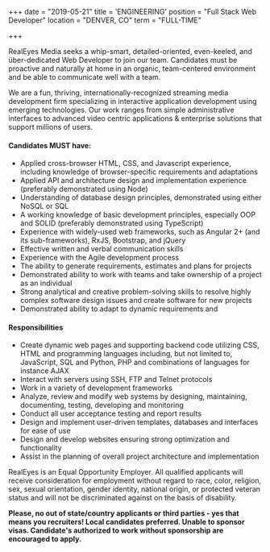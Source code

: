 +++
date = "2019-05-21"
title = 'ENGINEERING'
position = "Full Stack Web Developer"
location = "DENVER, CO"
term = "FULL-TIME"

+++

RealEyes Media seeks a whip-smart, detailed-oriented, even-keeled, and über-dedicated Web Developer to join our team. Candidates must be proactive and naturally at home in an organic, team-centered environment and be able to communicate well with a team.

We are a fun, thriving, internationally-recognized streaming media development firm specializing in interactive application development using emerging technologies. Our work ranges from simple administrative interfaces to advanced video centric applications & enterprise solutions that support millions of users.



#### **Candidates MUST have:**
* Applied cross-browser HTML, CSS, and Javascript experience, including knowledge of browser-specific requirements and adaptations
* Applied API and architecture design and implementation experience (preferably demonstrated using Node)
* Understanding of database design principles, demonstrated using either NoSQL or SQL
* A working knowledge of basic development principles, especially OOP and SOLID (preferably demonstrated using TypeScript)
* Experience with widely-used web frameworks, such as Angular 2+ (and its sub-frameworks), RxJS, Bootstrap, and jQuery
* Effective written and verbal communication skills
* Experience with the Agile development process
* The ability to generate requirements, estimates and plans for projects
* Demonstrated ability to work with teams and take ownership of a project as an individual
* Strong analytical and creative problem-solving skills to resolve highly complex software design issues and create software for new projects
* Demonstrated ability to adapt to dynamic requirements and 


#### **Responsibilities**
* Create dynamic web pages and supporting backend code utilizing CSS, HTML and programming languages including, but not limited to, JavaScript, SQL and Python, PHP and combinations of languages for instance AJAX
* Interact with servers using SSH, FTP and Telnet protocols
* Work in a variety of development frameworks
* Analyze, review and modify web systems by designing, maintaining, documenting, testing, developing and monitoring
* Conduct all user acceptance testing and report results
* Design and implement user-driven templates, databases and interfaces for ease of use
* Design and develop websites ensuring strong optimization and functionality
* Assist in the planning of overall project architecture and implementation

RealEyes is an Equal Opportunity Employer. All qualified applicants will receive consideration for employment without regard to race, color, religion, sex, sexual orientation, gender identity, national origin, or protected veteran status and will not be discriminated against on the basis of disability.

**Please, no out of state/country applicants or third parties - yes that means you recruiters! Local candidates preferred. Unable to sponsor visas. Candidate's authorized to work without sponsorship are encouraged to apply.**
